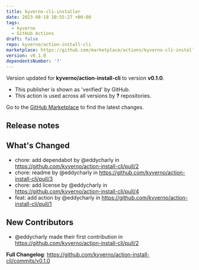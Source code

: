```yaml
---
title: kyverno-cli-installer
date: 2023-08-18 10:55:27 +00:00
tags:
  - kyverno
  - GitHub Actions
draft: false
repo: kyverno/action-install-cli
marketplace: https://github.com/marketplace/actions/kyverno-cli-installer
version: v0.1.0
dependentsNumber: '?'
---
```



Version updated for **kyverno/action-install-cli** to version **v0.1.0**.
- This publisher is shown as 'verified' by GitHub.
- This action is used across all versions by **?** repositories.

Go to the [GitHub Marketplace](https://github.com/marketplace/actions/kyverno-cli-installer) to find the latest changes.

## Release notes

## What's Changed
* chore: add dependabot by @eddycharly in https://github.com/kyverno/action-install-cli/pull/2
* chore: readme by @eddycharly in https://github.com/kyverno/action-install-cli/pull/3
* chore: add license by @eddycharly in https://github.com/kyverno/action-install-cli/pull/4
* feat: add action by @eddycharly in https://github.com/kyverno/action-install-cli/pull/1

## New Contributors
* @eddycharly made their first contribution in https://github.com/kyverno/action-install-cli/pull/2

**Full Changelog**: https://github.com/kyverno/action-install-cli/commits/v0.1.0
